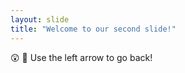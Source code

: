 ```yaml
---
layout: slide
title: "Welcome to our second slide!"
---
```

:astonished: :clap:
Use the left arrow to go back!
